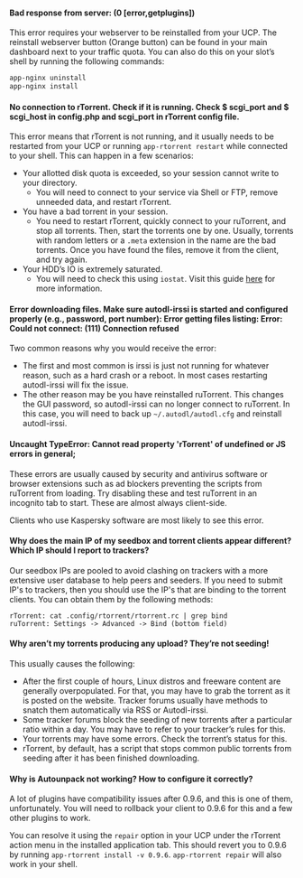 #### Bad response from server: (0 [error,getplugins])

This error requires your webserver to be reinstalled from your UCP. The reinstall webserver button (Orange button) can be found in your main dashboard next to your traffic quota. You can also do this on your slot’s shell by running the following commands:

```sh
app-nginx uninstall
app-nginx install
```

#### No connection to rTorrent. Check if it is running. Check $ scgi_port and $ scgi_host in config.php and scgi_port in rTorrent config file.

This error means that rTorrent is not running, and it usually needs to be restarted from your UCP or running `app-rtorrent restart` while connected to your shell.
This can happen in a few scenarios:

* Your allotted disk quota is exceeded, so your session cannot write to your directory.
  * You will need to connect to your service via Shell or FTP, remove unneeded data, and restart rTorrent.
* You have a bad torrent in your session.
  * You need to restart rTorrent, quickly connect to your ruTorrent, and stop all torrents. Then, start the torrents one by one. Usually, torrents with random letters or a `.meta` extension in the name are the bad torrents. Once you have found the files, remove it from the client, and try again.
* Your HDD’s IO is extremely saturated.
  * You will need to check this using `iostat`. Visit this guide [here](https://docs.usbx.me/link/235#bkmrk-how-to-check-the-hig) for more information.

#### Error downloading files. Make sure autodl-irssi is started and configured properly (e.g., password, port number): Error getting files listing: Error: Could not connect: (111) Connection refused

Two common reasons why you would receive the error:

* The first and most common is irssi is just not running for whatever reason, such as a hard crash or a reboot. In most cases restarting autodl-irssi will fix the issue.
* The other reason may be you have reinstalled ruTorrent. This changes the GUI password, so autodl-irssi can no longer connect to ruTorrent. In this case, you will need to back up `~/.autodl/autodl.cfg` and reinstall autodl-irssi.

#### Uncaught TypeError: Cannot read property 'rTorrent' of undefined or JS errors in general;

These errors are usually caused by security and antivirus software or browser extensions such as ad blockers preventing the scripts from ruTorrent from loading. Try disabling these and test ruTorrent in an incognito tab to start. These are almost always client-side.

Clients who use Kaspersky software are most likely to see this error.

#### Why does the main IP of my seedbox and torrent clients appear different? Which IP should I report to trackers?

Our seedbox IPs are pooled to avoid clashing on trackers with a more extensive user database to help peers and seeders. If you need to submit IP's to trackers, then you should use the IP's that are binding to the torrent clients. You can obtain them by the following methods:

```
rTorrent: cat .config/rtorrent/rtorrent.rc | grep bind
ruTorrent: Settings -> Advanced -> Bind (bottom field)
```

#### Why aren’t my torrents producing any upload? They’re not seeding!

This usually causes the following:

* After the first couple of hours, Linux distros and freeware content are generally overpopulated. For that, you may have to grab the torrent as it is posted on the website. Tracker forums usually have methods to snatch them automatically via RSS or Autodl-irssi.
* Some tracker forums block the seeding of new torrents after a particular ratio within a day. You may have to refer to your tracker’s rules for this.
* Your torrents may have some errors. Check the torrent’s status for this.
* rTorrent, by default, has a script that stops common public torrents from seeding after it has been finished downloading.

#### Why is Autounpack not working? How to configure it correctly?

A lot of plugins have compatibility issues after 0.9.6, and this is one of them, unfortunately. You will need to rollback your client to 0.9.6 for this and a few other plugins to work.

You can resolve it using the `repair` option in your UCP under the rTorrent action menu in the installed application tab. This should revert you to 0.9.6 by running `app-rtorrent install -v 0.9.6`. `app-rtorrent repair` will also work in your shell.